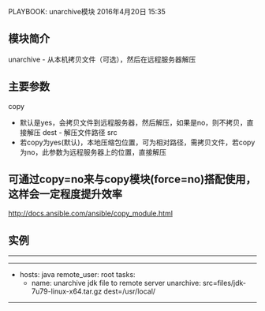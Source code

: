 PLAYBOOK: unarchive模块
2016年4月20日
15:35
 
## 模块简介
unarchive - 从本机拷贝文件（可选），然后在远程服务器解压
 
## 主要参数
copy 
- 默认是yes，会拷贝文件到远程服务器，然后解压，如果是no，则不拷贝，直接解压
dest - 解压文件路径
src 
- 若copy为yes(默认)，本地压缩包位置，可为相对路径，需拷贝文件，若copy为no，此参数为远程服务器上的位置，直接解压
 
## 可通过copy=no来与copy模块(force=no)搭配使用，这样会一定程度提升效率
http://docs.ansible.com/ansible/copy_module.html
 
## 实例
**************************************************
---
- hosts: java
  remote_user: root
  tasks:
  - name: unarchive jdk file to remote server
    unarchive: src=files/jdk-7u79-linux-x64.tar.gz dest=/usr/local/
**************************************************

